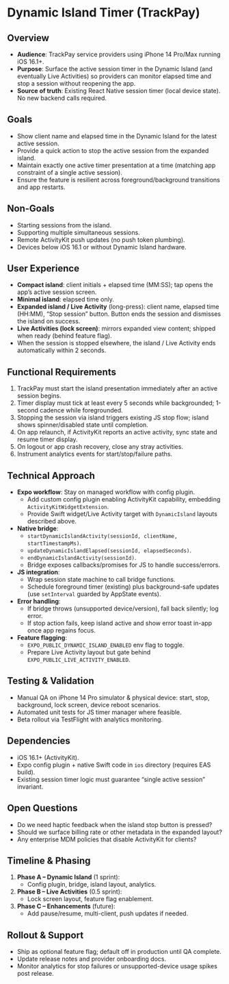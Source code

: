 # Dynamic Island Timer (TrackPay)

## Overview
- **Audience**: TrackPay service providers using iPhone 14 Pro/Max running iOS 16.1+.
- **Purpose**: Surface the active session timer in the Dynamic Island (and eventually Live Activities) so providers can monitor elapsed time and stop a session without reopening the app.
- **Source of truth**: Existing React Native session timer (local device state). No new backend calls required.

## Goals
- Show client name and elapsed time in the Dynamic Island for the latest active session.
- Provide a quick action to stop the active session from the expanded island.
- Maintain exactly one active timer presentation at a time (matching app constraint of a single active session).
- Ensure the feature is resilient across foreground/background transitions and app restarts.

## Non-Goals
- Starting sessions from the island.
- Supporting multiple simultaneous sessions.
- Remote ActivityKit push updates (no push token plumbing).
- Devices below iOS 16.1 or without Dynamic Island hardware.

## User Experience
- **Compact island**: client initials + elapsed time (MM:SS); tap opens the app’s active session screen.
- **Minimal island**: elapsed time only.
- **Expanded island / Live Activity** (long-press): client name, elapsed time (HH:MM), “Stop session” button. Button ends the session and dismisses the island on success.
- **Live Activities (lock screen)**: mirrors expanded view content; shipped when ready (behind feature flag).
- When the session is stopped elsewhere, the island / Live Activity ends automatically within 2 seconds.

## Functional Requirements
1. TrackPay must start the island presentation immediately after an active session begins.
2. Timer display must tick at least every 5 seconds while backgrounded; 1-second cadence while foregrounded.
3. Stopping the session via island triggers existing JS stop flow; island shows spinner/disabled state until completion.
4. On app relaunch, if ActivityKit reports an active activity, sync state and resume timer display.
5. On logout or app crash recovery, close any stray activities.
6. Instrument analytics events for start/stop/failure paths.

## Technical Approach
- **Expo workflow**: Stay on managed workflow with config plugin.
  - Add custom config plugin enabling ActivityKit capability, embedding `ActivityKitWidgetExtension`.
  - Provide Swift widget/Live Activity target with `DynamicIsland` layouts described above.
- **Native bridge**:
  - `startDynamicIslandActivity(sessionId, clientName, startTimestampMs)`.
  - `updateDynamicIslandElapsed(sessionId, elapsedSeconds)`.
  - `endDynamicIslandActivity(sessionId)`.
  - Bridge exposes callbacks/promises for JS to handle success/errors.
- **JS integration**:
  - Wrap session state machine to call bridge functions.
  - Schedule foreground timer (existing) plus background-safe updates (use `setInterval` guarded by AppState events).
- **Error handling**:
  - If bridge throws (unsupported device/version), fall back silently; log error.
  - If stop action fails, keep island active and show error toast in-app once app regains focus.
- **Feature flagging**:
  - `EXPO_PUBLIC_DYNAMIC_ISLAND_ENABLED` env flag to toggle.
  - Prepare Live Activity layout but gate behind `EXPO_PUBLIC_LIVE_ACTIVITY_ENABLED`.

## Testing & Validation
- Manual QA on iPhone 14 Pro simulator & physical device: start, stop, background, lock screen, device reboot scenarios.
- Automated unit tests for JS timer manager where feasible.
- Beta rollout via TestFlight with analytics monitoring.

## Dependencies
- iOS 16.1+ (ActivityKit).
- Expo config plugin + native Swift code in `ios` directory (requires EAS build).
- Existing session timer logic must guarantee “single active session” invariant.

## Open Questions
- Do we need haptic feedback when the island stop button is pressed?
- Should we surface billing rate or other metadata in the expanded layout?
- Any enterprise MDM policies that disable ActivityKit for clients?

## Timeline & Phasing
1. **Phase A – Dynamic Island** (1 sprint):
   - Config plugin, bridge, island layout, analytics.
2. **Phase B – Live Activities** (0.5 sprint):
   - Lock screen layout, feature flag enablement.
3. **Phase C – Enhancements** (future):
   - Add pause/resume, multi-client, push updates if needed.

## Rollout & Support
- Ship as optional feature flag; default off in production until QA complete.
- Update release notes and provider onboarding docs.
- Monitor analytics for stop failures or unsupported-device usage spikes post release.
